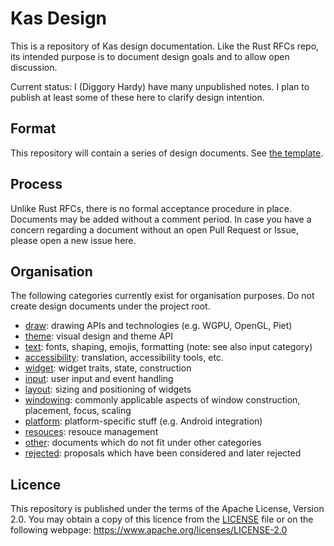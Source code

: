 Kas Design
==========

This is a repository of Kas design documentation. Like the Rust RFCs repo, its
intended purpose is to document design goals and to allow open discussion.

Current status: I (Diggory Hardy) have many unpublished notes. I plan to publish
at least some of these here to clarify design intention.


Format
------

This repository will contain a series of design documents.
See [the template](template.md).


Process
-------

Unlike Rust RFCs, there is no formal acceptance procedure in place. Documents
may be added without a comment period. In case you have a concern regarding a
document without an open Pull Request or Issue, please open a new issue here.


Organisation
------------

The following categories currently exist for organisation purposes.
Do not create design documents under the project root.

-   [draw](draw): drawing APIs and technologies (e.g. WGPU, OpenGL, Piet)
-   [theme](theme): visual design and theme API
-   [text](text): fonts, shaping, emojis, formatting (note: see also input category)
-   [accessibility](accessibility): translation, accessibility tools, etc.
-   [widget](widget): widget traits, state, construction
-   [input](input): user input and event handling
-   [layout](layout): sizing and positioning of widgets
-   [windowing](windowing): commonly applicable aspects of window construction, placement, focus, scaling
-   [platform](platform): platform-specific stuff (e.g. Android integration)
-   [resouces](resouces): resouce management
-   [other](other): documents which do not fit under other categories
-   [rejected](rejected): proposals which have been considered and later rejected


Licence
-------

This repository is published under the terms of the Apache License, Version 2.0.
You may obtain a copy of this licence from the [LICENSE](LICENSE) file or on
the following webpage: <https://www.apache.org/licenses/LICENSE-2.0>

